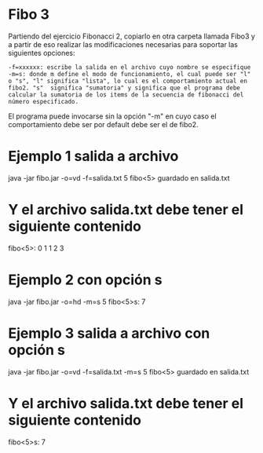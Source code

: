 Fibo 3
=============

Partiendo del ejercicio Fibonacci 2, copiarlo en otra carpeta llamada Fibo3 y a partir de eso realizar las modificaciones necesarias para soportar las siguientes opciones:

    -f=xxxxxx: escribe la salida en el archivo cuyo nombre se especifique
    -m=s: donde m define el modo de funcionamiento, el cual puede ser "l" o "s", "l" significa "lista", lo cual es el comportamiento actual en fibo2. "s"  significa "sumatoria" y significa que el programa debe calcular la sumatoria de los items de la secuencia de fibonacci del número especificado.

El programa puede invocarse sin la opción "-m" en cuyo caso el comportamiento debe ser por default debe ser el de fibo2.

# Ejemplo 1 salida a archivo
java -jar fibo.jar -o=vd -f=salida.txt 5
fibo<5> guardado en salida.txt 
# Y el archivo salida.txt debe tener el siguiente contenido
fibo<5>:
0
1
1
2
3

# Ejemplo 2 con opción s
java -jar fibo.jar -o=hd -m=s 5
fibo<5>s: 7

# Ejemplo 3 salida a archivo con opción s
java -jar fibo.jar -o=vd -f=salida.txt -m=s 5
fibo<5> guardado en salida.txt 
# Y el archivo salida.txt debe tener el siguiente contenido
fibo<5>s:
7
